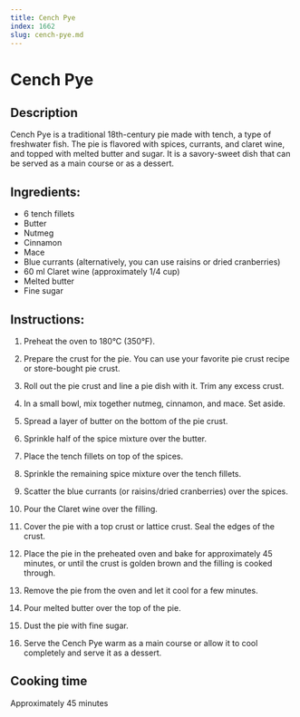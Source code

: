 ```yaml
---
title: Cench Pye
index: 1662
slug: cench-pye.md
---
```


# Cench Pye

## Description
Cench Pye is a traditional 18th-century pie made with tench, a type of freshwater fish. The pie is flavored with spices, currants, and claret wine, and topped with melted butter and sugar. It is a savory-sweet dish that can be served as a main course or as a dessert.

## Ingredients:
- 6 tench fillets
- Butter
- Nutmeg
- Cinnamon
- Mace
- Blue currants (alternatively, you can use raisins or dried cranberries)
- 60 ml Claret wine (approximately 1/4 cup)
- Melted butter
- Fine sugar

## Instructions:
1. Preheat the oven to 180°C (350°F).

2. Prepare the crust for the pie. You can use your favorite pie crust recipe or store-bought pie crust.

3. Roll out the pie crust and line a pie dish with it. Trim any excess crust.

4. In a small bowl, mix together nutmeg, cinnamon, and mace. Set aside.

5. Spread a layer of butter on the bottom of the pie crust.

6. Sprinkle half of the spice mixture over the butter.

7. Place the tench fillets on top of the spices.

8. Sprinkle the remaining spice mixture over the tench fillets.

9. Scatter the blue currants (or raisins/dried cranberries) over the spices.

10. Pour the Claret wine over the filling.

11. Cover the pie with a top crust or lattice crust. Seal the edges of the crust.

12. Place the pie in the preheated oven and bake for approximately 45 minutes, or until the crust is golden brown and the filling is cooked through.

13. Remove the pie from the oven and let it cool for a few minutes.

14. Pour melted butter over the top of the pie.

15. Dust the pie with fine sugar.

16. Serve the Cench Pye warm as a main course or allow it to cool completely and serve it as a dessert.

## Cooking time
Approximately 45 minutes